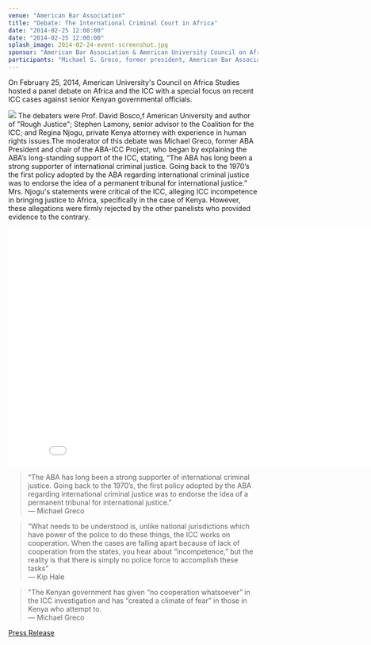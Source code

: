 ```yaml
---
venue: "American Bar Association"
title: "Debate: The International Criminal Court in Africa"
date: "2014-02-25 12:00:00"
date: "2014-02-25 12:00:00"
splash_image: 2014-02-24-event-screenshot.jpg
sponsor: "American Bar Association & American University Council on African Studies"
participants: "Michael S. Greco, former president, American Bar Association; Regina Njogu, Washington College of Law alumni, Kenyan attorney; Stephen Arthur Lamony, Senior Adviser on AU, UN, and African Situations Coalition for the ICC; David Bosco, Professor in American University’s School of International Service"
---
```

On February 25, 2014, American University's Council on Africa Studies hosted a panel debate on Africa and the ICC with a special focus on recent ICC cases against senior Kenyan governmental officials. 

![](http://carllevan.com/wp-content/uploads/2014/02/ICC-photo-of-all-panelists-2-25-2014.jpg)  The debaters were Prof. David Bosco,f American University and author of "Rough Justice"; Stephen Lamony, senior advisor to the Coalition for the ICC; and Regina Njogu, private Kenya attorney with experience in human rights issues.The moderator of this debate was Michael Greco, former ABA President and chair of the ABA-ICC Project, who began by explaining the ABA’s long-standing support of  the ICC, stating, “The ABA has long been a strong supporter of international criminal justice. Going back to the 1970’s the first policy adopted by the ABA regarding international criminal justice was to endorse the idea of a permanent tribunal for international justice.” Mrs. Njogu's statements were critical of the ICC, alleging ICC incompetence in bringing justice to Africa, specifically in the case of Kenya. However, these allegations were firmly rejected by the other panelists who provided evidence to the contrary. 

<iframe width="853" height="480" src="//www.youtube.com/embed/XyYs7NzCsO8?rel=0" frameborder="0" allowfullscreen></iframe>


> “The ABA has long been a strong supporter of international criminal justice. Going back to the 1970’s, the first policy adopted by the ABA regarding international criminal justice was to endorse the idea of a permanent tribunal for international justice.”  
— Michael Greco                                                                                                                        

> “What needs to be understood is, unlike national jurisdictions which have power of the police to do these things, the ICC works on cooperation. When the cases are falling apart because of lack of cooperation from the states, you hear about “incompetence,” but the reality is that there is simply no police force to accomplish these tasks”  
— Kip Hale            

> "The Kenyan government has given “no cooperation whatsoever” in the ICC investigation and has “created a climate of fear” in those in Kenya who attempt to.  
— Michael Greco

[Press Release](http://diasporamessenger.com/us-groups-to-debate-kenyan-icc-cases/)
